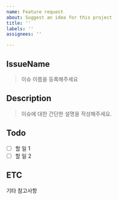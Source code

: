 ```yaml
---
name: Feature request
about: Suggest an idea for this project
title: ''
labels: ''
assignees: ''

---
```


## IssueName
> 이슈 이름을 등록해주세요

## Description
> 이슈에 대한 간단한 설명을 작성해주세요.

## Todo
- [ ] 할 일 1
- [ ] 할 일 2

## ETC
기타 참고사항